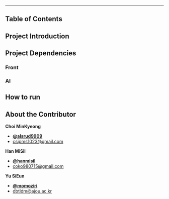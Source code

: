 * * *
## Table of Contents

## Project Introduction

## Project Dependencies
### Front

### AI

## How to run

## About the Contributor

**Choi MinKyeong**
- [**@alsrud9909**](https://github.com/alsrud9909)   
- <csipms1023@gmail.com>  

**Han MiSil**
- [**@hanmisil**](https://github.com/hanmisil)
- <coko980715@gmail.com>

**Yu SiEun**
- [**@momoziri**](https://github.com/momoziri)
- <dbtldm@ajou.ac.kr>

